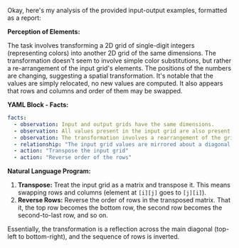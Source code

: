 Okay, here's my analysis of the provided input-output examples, formatted as a report:

**Perception of Elements:**

The task involves transforming a 2D grid of single-digit integers (representing colors) into another 2D grid of the same dimensions. The transformation doesn't seem to involve simple color substitutions, but rather a re-arrangement of the input grid's elements. The positions of the numbers are changing, suggesting a spatial transformation. It's notable that the values are simply relocated, no new values are computed. It also appears that rows and columns and order of them may be swapped.

**YAML Block - Facts:**


```yaml
facts:
  - observation: Input and output grids have the same dimensions.
  - observation: All values present in the input grid are also present in the output grid, and vice versa.
  - observation: The transformation involves a rearrangement of the grid elements' positions.
  - relationship: "The input grid values are mirrored about a diagonal axis"
  - action: "Transpose the input grid"
  - action: "Reverse order of the rows"
```


**Natural Language Program:**

1.  **Transpose:** Treat the input grid as a matrix and transpose it. This means swapping rows and columns (element at `[i][j]` goes to `[j][i]`).
2.  **Reverse Rows:** Reverse the order of rows in the transposed matrix. That it, the top row becomes the bottom row, the second row becomes the second-to-last row, and so on.

Essentially, the transformation is a reflection across the main diagonal (top-left to bottom-right), and the sequence of rows is inverted.
